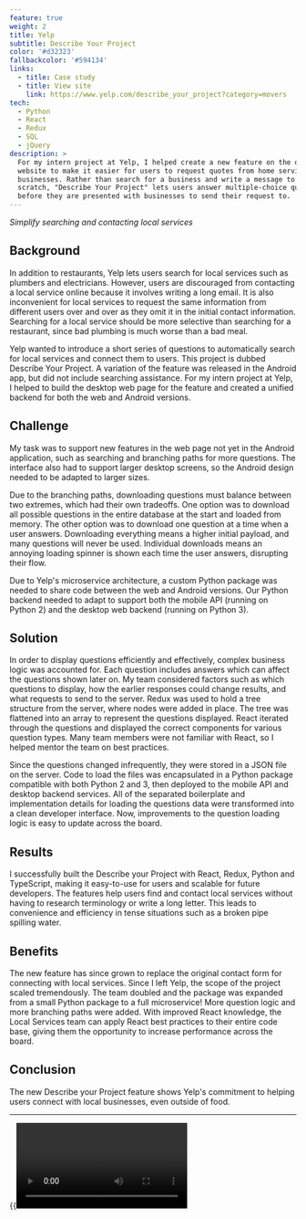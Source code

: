 ```yaml
---
feature: true
weight: 2
title: Yelp
subtitle: Describe Your Project
color: '#d32323'
fallbackcolor: '#594134'
links:
  - title: Case study
  - title: View site
    link: https://www.yelp.com/describe_your_project?category=movers
tech:
  - Python
  - React
  - Redux
  - SQL
  - jQuery
description: >
  For my intern project at Yelp, I helped create a new feature on the desktop
  website to make it easier for users to request quotes from home services
  businesses. Rather than search for a business and write a message to them from
  scratch, "Describe Your Project" lets users answer multiple-choice questions
  before they are presented with businesses to send their request to.
---
```


_Simplify searching and contacting local services_

## Background

In addition to restaurants, Yelp lets users search for local services such as
plumbers and electricians. However, users are discouraged from contacting a
local service online because it involves writing a long email. It is also
inconvenient for local services to request the same information from different
users over and over as they omit it in the initial contact information.
Searching for a local service should be more selective than searching for a
restaurant, since bad plumbing is much worse than a bad meal.

Yelp wanted to introduce a short series of questions to automatically search for
local services and connect them to users. This project is dubbed Describe Your
Project. A variation of the feature was released in the Android app, but did not
include searching assistance. For my intern project at Yelp, I helped to build
the desktop web page for the feature and created a unified backend for both the
web and Android versions.

## Challenge

My task was to support new features in the web page not yet in the Android
application, such as searching and branching paths for more questions. The
interface also had to support larger desktop screens, so the Android design
needed to be adapted to larger sizes.

Due to the branching paths, downloading questions must balance between two
extremes, which had their own tradeoffs. One option was to download all possible
questions in the entire database at the start and loaded from memory. The other
option was to download one question at a time when a user answers. Downloading
everything means a higher initial payload, and many questions will never be
used. Individual downloads means an annoying loading spinner is shown each time
the user answers, disrupting their flow.

Due to Yelp's microservice architecture, a custom Python package was needed to
share code between the web and Android versions. Our Python backend needed to
adapt to support both the mobile API (running on Python 2) and the desktop web
backend (running on Python 3).

## Solution

In order to display questions efficiently and effectively, complex business
logic was accounted for. Each question includes answers which can affect the
questions shown later on. My team considered factors such as which questions to
display, how the earlier responses could change results, and what requests to
send to the server. Redux was used to hold a tree structure from the server,
where nodes were added in place. The tree was flattened into an array to
represent the questions displayed. React iterated through the questions and
displayed the correct components for various question types. Many team members
were not familiar with React, so I helped mentor the team on best practices.

Since the questions changed infrequently, they were stored in a JSON file on the
server. Code to load the files was encapsulated in a Python package compatible
with both Python 2 and 3, then deployed to the mobile API and desktop backend
services. All of the separated boilerplate and implementation details for
loading the questions data were transformed into a clean developer interface.
Now, improvements to the question loading logic is easy to update across the
board.

## Results

I successfully built the Describe your Project with React, Redux, Python and
TypeScript, making it easy-to-use for users and scalable for future developers.
The features help users find and contact local services without having to
research terminology or write a long letter. This leads to convenience and
efficiency in tense situations such as a broken pipe spilling water.

## Benefits

The new feature has since grown to replace the original contact form for
connecting with local services. Since I left Yelp, the scope of the project
scaled tremendously. The team doubled and the package was expanded from a small
Python package to a full microservice! More question logic and more branching
paths were added. With improved React knowledge, the Local Services team can
apply React best practices to their entire code base, giving them the
opportunity to increase performance across the board.

## Conclusion

The new Describe your Project feature shows Yelp's commitment to helping users
connect with local businesses, even outside of food.

---

{{<video src="demo.mp4">}}
